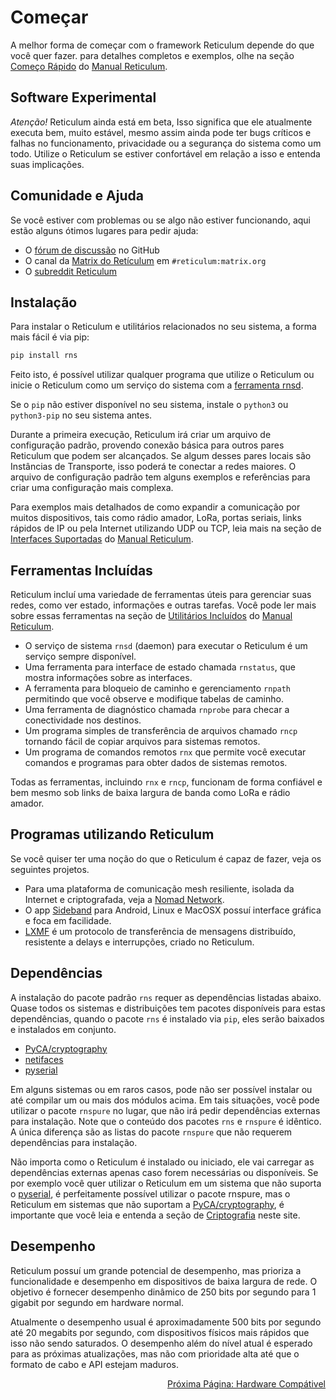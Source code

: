 # Começar

A melhor forma de começar com o framework Reticulum depende do que você quer fazer. para detalhes completos e exemplos, olhe na seção [Começo Rápido](manual/gettingstartedfast.html) do [Manual Reticulum](manual/index.html).

## Software Experimental

*Atenção!* Reticulum ainda está em beta, Isso significa que ele atualmente executa bem, muito estável, mesmo assim ainda pode ter bugs críticos e falhas no funcionamento, privacidade ou a segurança do sistema como um todo.
Utilize o Reticulum se estiver confortável em relação a isso e entenda suas implicações.

## Comunidade e Ajuda

Se você estiver com problemas ou se algo não estiver funcionando, aqui estão alguns ótimos lugares para pedir ajuda:

- O [fórum de discussão](https://github.com/markqvist/Reticulum/discussions) no GitHub
- O canal da [Matrix do Retículum](https://matrix.to/#/#reticulum:matrix.org) em `#reticulum:matrix.org`
- O [subreddit Reticulum](https://reddit.com/r/reticulum)

## Instalação

Para instalar o Reticulum e utilitários relacionados no seu sistema, a forma mais fácil é via pip:

```bash
pip install rns
```

Feito isto, é possível utilizar qualquer programa que utilize o Reticulum ou inicie o Reticulum como um serviço do sistema com a [ferramenta rnsd](https://reticulum.network/manual/using.html#the-rnsd-utility).

Se o `pip` não estiver disponível no seu sistema, instale o `python3` ou `python3-pip` no seu sistema antes.

Durante a primeira execução, Reticulum irá criar um arquivo de configuração padrão, provendo conexão básica para outros pares Reticulum que podem ser alcançados. Se algum desses pares locais são Instâncias de Transporte, isso poderá te conectar a redes maiores. O arquivo de configuração padrão tem alguns exemplos e referências para criar uma configuração mais complexa.

Para exemplos mais detalhados de como expandir a comunicação por muitos dispositivos, tais como rádio amador, LoRa, portas seriais, links rápidos de IP ou pela Internet utilizando UDP ou TCP, leia mais na seção de [Interfaces Suportadas](manual/interfaces.html) do [Manual Reticulum](manual/index.html).

## Ferramentas Incluídas

Reticulum incluí uma variedade de ferramentas úteis para gerenciar suas redes, como ver estado, informações e outras tarefas. Você pode ler mais sobre essas ferramentas na seção de [Utilitários Incluídos](manual/using.html#included-utility-programs) do [Manual Reticulum](manual/index.html).

- O serviço de sistema `rnsd` (daemon) para executar o Reticulum é um serviço sempre disponível.
- Uma ferramenta para interface de estado chamada `rnstatus`, que mostra informações sobre as interfaces.
- A ferramenta para bloqueio de caminho e gerenciamento `rnpath` permitindo que você observe e modifique tabelas de caminho.
- Uma ferramenta de diagnóstico chamada `rnprobe` para checar a conectividade nos destinos.
- Um programa simples de transferência de arquivos chamado `rncp` tornando fácil de copiar arquivos para sistemas remotos.
- Um programa de comandos remotos `rnx` que permite você executar comandos e programas para obter dados de sistemas remotos.

Todas as ferramentas, incluindo `rnx` e `rncp`, funcionam de forma confiável e bem mesmo sob links de baixa largura de banda como LoRa e rádio amador.

## Programas utilizando Reticulum

Se você quiser ter uma noção do que o Reticulum é capaz de fazer, veja os seguintes projetos.

- Para uma plataforma de comunicação mesh resiliente, isolada da Internet e criptografada, veja a [Nomad Network](https://github.com/markqvist/NomadNet).
- O app [Sideband](https://github.com/markqvist/Sideband) para Android, Linux e MacOSX possuí interface gráfica e foca em facilidade.
- [LXMF](https://github.com/markqvist/LXMF) é um protocolo de transferência de mensagens distribuído, resistente a delays e interrupções, criado no Reticulum.

## Dependências

A instalação do pacote padrão `rns` requer as dependências listadas abaixo. Quase todos os sistemas e distribuições tem pacotes disponíveis para estas dependências, quando o pacote `rns` é instalado via `pip`, eles serão baixados e instalados em conjunto.

- [PyCA/cryptography](https://github.com/pyca/cryptography)
- [netifaces](https://github.com/al45tair/netifaces)
- [pyserial](https://github.com/pyserial/pyserial)

Em alguns sistemas ou em raros casos, pode não ser possível instalar ou até compilar um ou mais dos módulos acima. Em tais situações, você pode utilizar o pacote `rnspure` no lugar, que não irá pedir dependências externas para instalação. Note que o conteúdo dos pacotes `rns` e `rnspure` é idêntico. A única diferença são as listas do pacote `rnspure` que não requerem dependências para instalação.

Não importa como o Reticulum é instalado ou iniciado, ele vai carregar as dependências externas apenas caso forem necessárias ou disponíveis. Se por exemplo você quer utilizar o Reticulum em um sistema que não suporta o [pyserial](https://github.com/pyserial/pyserial), é perfeitamente possível utilizar o pacote rnspure, mas o Reticulum em sistemas que não suportam a [PyCA/cryptography](https://github.com/pyca/cryptography), é importante que você leia e entenda a seção de [Criptografia](crypto.html) neste site.

## Desempenho

Reticulum possuí um grande potencial de desempenho, mas prioriza  a funcionalidade e desempenho em dispositivos de baixa largura de rede. O objetivo é fornecer desempenho dinâmico de 250 bits por segundo para 1 gigabit por segundo em hardware normal.

Atualmente o desempenho usual é aproximadamente 500 bits por segundo até 20 megabits por segundo, com dispositivos físicos mais rápidos que isso não sendo saturados. O desempenho além do nível atual é esperado para as próximas atualizações, mas não com prioridade alta até que o formato de cabo e API estejam maduros.

<p align="right"><a href="hardware_pt-br.html">Próxima Página: Hardware Compátivel</a></p>
